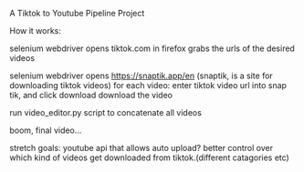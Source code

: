 A Tiktok to Youtube Pipeline Project

How it works:

selenium webdriver opens tiktok.com in firefox
grabs the urls of the desired videos

selenium webdriver opens https://snaptik.app/en (snaptik, is a site for downloading tiktok videos)
for each video:
enter tiktok video url into snap tik, and click download
download the video


run video_editor.py script to concatenate all videos

boom, final video...


stretch goals:
youtube api that allows auto upload?
better control over which kind of videos get downloaded from tiktok.(different catagories etc)